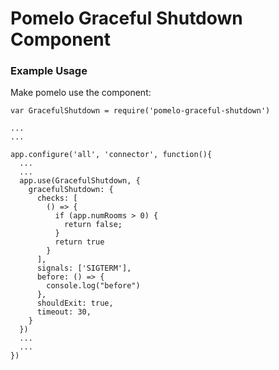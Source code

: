 Pomelo Graceful Shutdown Component
==================================

### Example Usage

Make pomelo use the component:

```
var GracefulShutdown = require('pomelo-graceful-shutdown')

...
...

app.configure('all', 'connector', function(){
  ...
  ...
  app.use(GracefulShutdown, {
    gracefulShutdown: {
      checks: [
        () => {
          if (app.numRooms > 0) {
            return false;
          }
          return true
        }
      ],
      signals: ['SIGTERM'],
      before: () => {
        console.log("before")
      },
      shouldExit: true,
      timeout: 30,
    }
  })
  ...
  ...
})
```
